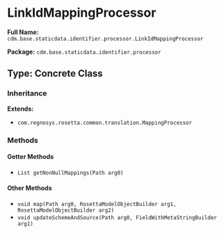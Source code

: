# LinkIdMappingProcessor

**Full Name:** `cdm.base.staticdata.identifier.processor.LinkIdMappingProcessor`

**Package:** `cdm.base.staticdata.identifier.processor`

## Type: Concrete Class

### Inheritance

**Extends:**
- `com.regnosys.rosetta.common.translation.MappingProcessor`

### Methods

#### Getter Methods

- `List getNonNullMappings(Path arg0)`

#### Other Methods

- `void map(Path arg0, RosettaModelObjectBuilder arg1, RosettaModelObjectBuilder arg2)`
- `void updateSchemeAndSource(Path arg0, FieldWithMetaStringBuilder arg1)`

